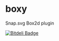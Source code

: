 boxy
====

Snap.svg Box2d plugin


[![Bitdeli Badge](https://d2weczhvl823v0.cloudfront.net/maggiben/boxy/trend.png)](https://bitdeli.com/free "Bitdeli Badge")

